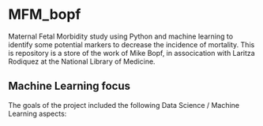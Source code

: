 # MFM_bopf
Maternal Fetal Morbidity study using Python and machine learning to identify some potential markers to decrease the incidence of mortality.
This is repository is a store of the work of Mike Bopf, in assocication with Laritza Rodiquez at the National Library of Medicine.
## Machine Learning focus
The goals of the project included the following Data Science / Machine Learning aspects:
